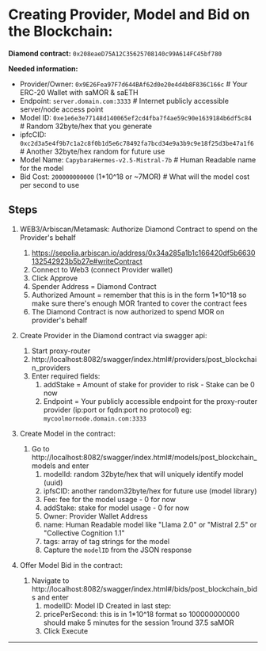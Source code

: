 
# Creating Provider, Model and Bid on the Blockchain:
**Diamond contract:** `0x208eaeD75A12C35625708140c99A614FC45bf780`

**Needed information:**
* Provider/Owner:   `0x9E26Fea97F7d644BAf62d0e20e4d4b8F836C166c` # Your ERC-20 Wallet with saMOR & saETH
* Endpoint:         `server.domain.com:3333` # Internet publicly accessible server/node access point 
* Model ID:         `0xe1e6e3e77148d140065ef2cd4fba7f4ae59c90e1639184b6df5c84` # Random 32byte/hex that you generate 
* ipfcCID:          `0xc2d3a5e4f9b7c1a2c8f0b1d5e6c78492fa7bcd34e9a3b9c9e18f25d3be47a1f6` # Another 32byte/hex random for future use
* Model Name:       `CapybaraHermes-v2.5-Mistral-7b` # Human Readable name for the model
* Bid Cost:         `200000000000` (1*10^18 or ~7MOR) # What will the model cost per second to use

## Steps
 1. WEB3/Arbiscan/Metamask: Authorize Diamond Contract to spend on the Provider's behalf 
       1. https://sepolia.arbiscan.io/address/0x34a285a1b1c166420df5b6630132542923b5b27e#writeContract 
       1. Connect to Web3 (connect Provider wallet) 
       1. Click Approve 
       1. Spender Address = Diamond Contract 
       1. Authorized Amount = remember that this is in the form 1*10^18 so make sure there's enough MOR 1ranted to cover the contract fees 
       1. The Diamond Contract is now authorized to spend MOR on provider's behalf 

1. Create Provider in the Diamond contract via swagger api:
    1. Start proxy-router 
    1. http://localhost:8082/swagger/index.html#/providers/post_blockchain_providers
    1. Enter required fields:   
        1. addStake = Amount of stake for provider to risk - Stake can be 0 now 
        1. Endpoint = Your publicly accessible endpoint for the proxy-router provider (ip:port or fqdn:port no protocol) eg: `mycoolmornode.domain.com:3333`

1. Create Model in the contract:
    1. Go to http://localhost:8082/swagger/index.html#/models/post_blockchain_models and enter
        1. modelId: random 32byte/hex that will uniquely identify model (uuid)
        1. ipfsCID: another random32byte/hex for future use (model library)
        1. Fee: fee for the model usage - 0 for now
        1. addStake: stake for model usage - 0 for now 
        1. Owner: Provider Wallet Address 
        1. name: Human Readable model like "Llama 2.0" or "Mistral 2.5" or "Collective Cognition 1.1" 
        1. tags: array of tag strings for the model 
        1. Capture the `modelID` from the JSON response

1. Offer Model Bid in the contract: 
    1. Navigate to http://localhost:8082/swagger/index.html#/bids/post_blockchain_bids and enter
        1. modelID: Model ID Created in last step: 
        1. pricePerSecond: this is in 1*10^18 format so 100000000000 should make 5 minutes for the session 1round 37.5 saMOR 
        1. Click Execute 

----------------